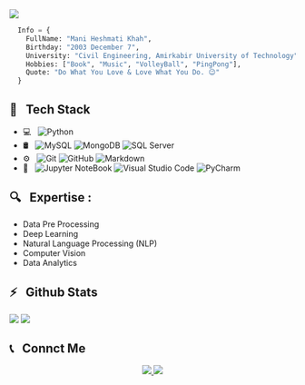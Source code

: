<img align="center" src="https://github.com/MoosioMani/MoosioMani/blob/main/Header.gif?raw=true" />

```python
  Info = {
    FullName: "Mani Heshmati Khah",
    Birthday: "2003 December 7",
    University: "Civil Engineering, Amirkabir University of Technology",
    Hobbies: ["Book", "Music", "VolleyBall", "PingPong"],
    Quote: "Do What You Love & Love What You Do. 😉"
  }
```
<h2>🔧 &nbsp; Tech Stack</h2>

- 💻 &nbsp;
  ![Python](https://img.shields.io/badge/-Python-333333?style=flat&logo=python)
- 🛢 &nbsp;
  ![MySQL](https://img.shields.io/badge/-MySQL-333333?style=flat&logo=mysql)
  ![MongoDB](https://img.shields.io/badge/-MongoDB-333333?style=flat&logo=mongodb)
  ![SQL Server](https://img.shields.io/badge/-SQL%20Server-333333?style=flat)
- ⚙️ &nbsp;
  ![Git](https://img.shields.io/badge/-Git-333333?style=flat&logo=git)
  ![GitHub](https://img.shields.io/badge/-GitHub-333333?style=flat&logo=github)
  ![Markdown](https://img.shields.io/badge/-Markdown-333333?style=flat&logo=markdown)
- 🔧 &nbsp;
  ![Jupyter NoteBook](https://img.shields.io/badge/-Jupyter%20NoteBook-333333?style=flat&logo=jupyter)
  ![Visual Studio Code](https://img.shields.io/badge/-Visual%20Studio%20Code-333333?style=flat&logo=visual-studio-code&logoColor=007ACC)
  ![PyCharm](https://img.shields.io/badge/-PyCharm-333333?style=flat&logo=pyCharm)

<h2>🔍 &nbsp; Expertise :</h2>

- Data Pre Processing
- Deep Learning
- Natural Language Processing (NLP)
- Computer Vision
- Data Analytics

<h2>⚡️ &nbsp; Github Stats</h2>

<a>
  <img src="https://github-readme-stats.vercel.app/api?username=MoosioMani&show_icons=true&theme=dracula" />
  <img src="https://github-readme-stats.vercel.app/api/top-langs/?username=MoosioMani&hide_progress=true" />
</a>

<h2>📞 &nbsp; Connct Me </h2>

<p align="center">
  <a href="https://instagram.com/moosio_mani/">
    <img src="https://img.shields.io/badge/Instagram-@moosio_mani-red?style=flat&logo=instagram" />
  </a>
  <a href="https://t.me/moosio_mani/">
    <img src="https://img.shields.io/badge/Telegram-@moosio_mani-blue?style=flat&logo=telegram" />
  </a>
</p>


